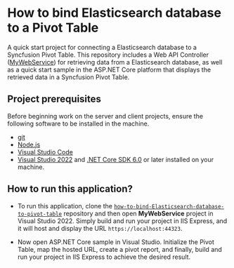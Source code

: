 # How to bind Elasticsearch database to a Pivot Table

A quick start project for connecting a Elasticsearch database to a Syncfusion Pivot Table. This repository includes a Web API Controller ([MyWebService](../MyWebService/)) for retrieving data from a Elasticsearch database, as well as a quick start sample in the ASP.NET Core platform that displays the retrieved data in a Syncfusion Pivot Table.

## Project prerequisites

Before beginning work on the server and client projects, ensure the following software to be installed in the machine.

* [git](https://git-scm.com/downloads)
* [Node.js](https://nodejs.org/en/)
* [Visual Studio Code](https://code.visualstudio.com/)
* [Visual Studio 2022](https://visualstudio.microsoft.com/downloads/ ) and [.NET Core SDK 6.0](https://dotnet.microsoft.com/en-us/download/dotnet/6.0) or later installed on your machine.

## How to run this application?

* To run this application, clone the [`how-to-bind-Elasticsearch-database-to-pivot-table`](https://github.com/SyncfusionExamples/how-to-bind-Elasticsearch-database-to-pivot-table) repository and then open **MyWebService** project in Visual Studio 2022. Simply build and run your project in IIS Express, and it will host and display the URL `https://localhost:44323`.

*  Now open ASP.NET Core sample in Visual Studio. Initialize the Pivot Table, map the hosted URL, create a pivot report, and finally, build and run your project in IIS Express to achieve the desired result.